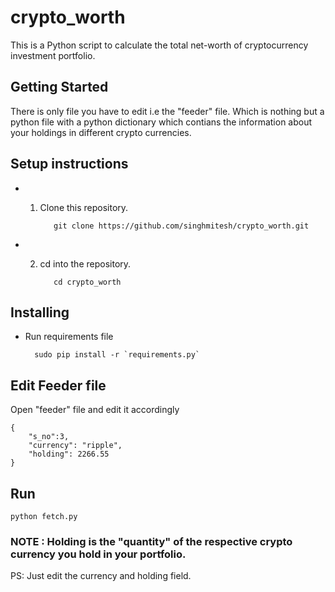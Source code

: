 # crypto_worth
This is a Python script to calculate the total net-worth of cryptocurrency investment portfolio.

## Getting Started

There is only file you have to edit i.e the "feeder" file. Which is nothing but a python file with a python dictionary which contians the information about your holdings in different crypto currencies.

## Setup instructions

* 1. Clone this repository.

            git clone https://github.com/singhmitesh/crypto_worth.git

* 2. cd into the repository.

            cd crypto_worth



## Installing

* Run requirements file

        sudo pip install -r `requirements.py`


## Edit Feeder file

Open "feeder" file and edit it accordingly



    {
        "s_no":3,
        "currency": "ripple",
        "holding": 2266.55
    }

## Run

    python fetch.py



### NOTE : Holding is the "quantity" of the respective crypto currency you hold in your portfolio.



PS: Just edit the currency and holding field.
